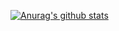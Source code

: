 [![Anurag's github stats](https://github-readme-stats.vercel.app/api?username=oppikar)](https://github.com/anuraghazra/github-readme-stats)
